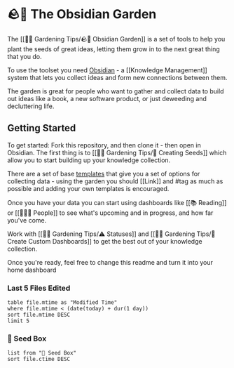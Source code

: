 # 🪨🌱 The Obsidian Garden

The [[👩‍🌾 Gardening Tips/🪨🌱 Obsidian Garden]] is a set of tools to help you plant the seeds of great ideas, letting them grow in to the next great thing that you do.

To use the toolset you need [Obsidian](https://obsidian.md) - a [[Knowledge Management]] system that lets you collect ideas and form new connections between them.

The garden is great for people who want to gather and collect data to build out ideas like a book, a new software product, or just deweeding and decluttering life.

## Getting Started
To get started: Fork this repository, and then clone it - then open in Obsidian.  The first thing is to [[👩‍🌾 Gardening Tips/🌱 Creating Seeds]] which allow you to start building up your knowledge collection.

There are a set of base [templates](#Templates) that give you a set of options for collecting data - using the garden you should [[Link]] and #tag as much as possible and adding your own templates is encouraged.

Once you have your data you can start using dashboards like [[📚 Reading]] or [[👨‍👧‍👦 People]] to see what's upcoming and in progress, and how far you've come.

Work with [[👩‍🌾 Gardening Tips/⚠️ Statuses]] and [[👩‍🌾 Gardening Tips/🎯 Create Custom Dashboards]] to get the best out of your knowledge collection.

Once you're ready, feel free to change this readme and turn it into your home dashboard

### Last 5 Files Edited
```dataview
table file.mtime as "Modified Time"
where file.mtime < (date(today) + dur(1 day))
sort file.mtime DESC
limit 5
```

### 🌱 Seed Box
```dataview
list from "🌱 Seed Box"
sort file.ctime DESC
```